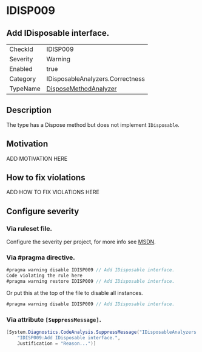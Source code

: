 # IDISP009
## Add IDisposable interface.

<!-- start generated table -->
<table>
<tr>
  <td>CheckId</td>
  <td>IDISP009</td>
</tr>
<tr>
  <td>Severity</td>
  <td>Warning</td>
</tr>
<tr>
  <td>Enabled</td>
  <td>true</td>
</tr>
<tr>
  <td>Category</td>
  <td>IDisposableAnalyzers.Correctness</td>
</tr>
<tr>
  <td>TypeName</td>
  <td><a href="https://github.com/DotNetAnalyzers/IDisposableAnalyzers/blob/master/IDisposableAnalyzers/NodeAnalyzers/DisposeMethodAnalyzer.cs">DisposeMethodAnalyzer</a></td>
</tr>
</table>
<!-- end generated table -->

## Description

The type has a Dispose method but does not implement `IDisposable`.

## Motivation

ADD MOTIVATION HERE

## How to fix violations

ADD HOW TO FIX VIOLATIONS HERE

<!-- start generated config severity -->
## Configure severity

### Via ruleset file.

Configure the severity per project, for more info see [MSDN](https://msdn.microsoft.com/en-us/library/dd264949.aspx).

### Via #pragma directive.
```C#
#pragma warning disable IDISP009 // Add IDisposable interface.
Code violating the rule here
#pragma warning restore IDISP009 // Add IDisposable interface.
```

Or put this at the top of the file to disable all instances.
```C#
#pragma warning disable IDISP009 // Add IDisposable interface.
```

### Via attribute `[SuppressMessage]`.

```C#
[System.Diagnostics.CodeAnalysis.SuppressMessage("IDisposableAnalyzers.Correctness", 
    "IDISP009:Add IDisposable interface.", 
    Justification = "Reason...")]
```
<!-- end generated config severity -->